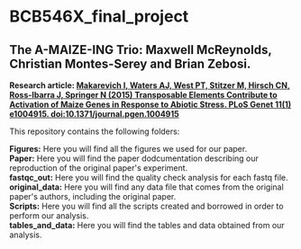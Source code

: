 # BCB546X_final_project
## The A-MAIZE-ING Trio: Maxwell McReynolds, Christian Montes-Serey and Brian Zebosi.
**Research article: [Makarevich I, Waters AJ, West PT, Stitzer M, Hirsch CN, Ross-Ibarra J, Springer N (2015) Transposable Elements Contribute to Activation of Maize Genes in Response to Abiotic Stress. PLoS Genet 11(1) e1004915. doi:10.1371/journal.pgen.1004915](http://journals.plos.org/plosgenetics/article?id=10.1371/journal.pgen.1004915)**
  

This repository contains the following folders:  
  
**Figures:** Here you will find all the figures we used for our paper.  
**Paper:** Here you will find the paper dodcumentation describing our reproduction of the original paper's experiment.  
**fastqc_out:** Here you will find the quality check analysis for each fastq file.  
**original_data:** Here you will find any data file that comes from the original paper's authors, including the original paper.  
**Scripts:** Here you will find all the scripts created and borrowed in order to perform our analysis.  
**tables_and_data:** Here you will find the tables and data obtained from our analysis.
